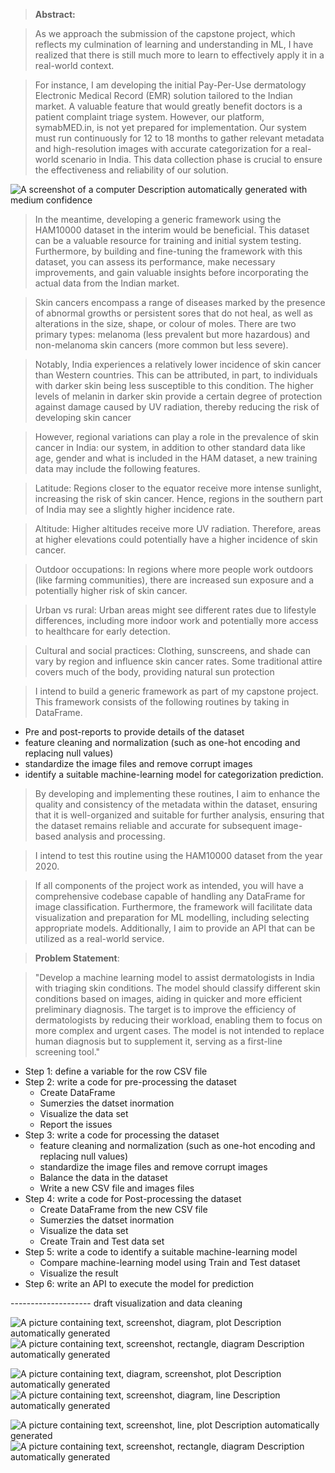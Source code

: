 >   **Abstract:**

>   As we approach the submission of the capstone project, which reflects my culmination of learning and understanding in ML, I have realized that there is still much more to learn to effectively apply it in a real-world context.

>   For instance, I am developing the initial Pay-Per-Use dermatology Electronic Medical Record (EMR) solution tailored to the Indian market. A valuable feature that would greatly benefit doctors is a patient complaint triage system. However, our platform, symabMED.in, is not yet prepared for implementation. Our system must run continuously for 12 to 18 months to gather relevant metadata and high-resolution images with accurate categorization for a real-world scenario in India. This data collection phase is crucial to ensure the effectiveness and reliability of our solution.

![A screenshot of a computer Description automatically generated with medium confidence](media/08a7bc76cabdf26c35148bb6281cfc58.png)

>   In the meantime, developing a generic framework using the HAM10000 dataset in the interim would be beneficial. This dataset can be a valuable resource for training and initial system testing. Furthermore, by building and fine-tuning the framework with this dataset, you can assess its performance, make necessary improvements, and gain valuable insights before incorporating the actual data from the Indian market.

>   Skin cancers encompass a range of diseases marked by the presence of abnormal growths or persistent sores that do not heal, as well as alterations in the size, shape, or colour of moles. There are two primary types: melanoma (less prevalent but more hazardous) and non-melanoma skin cancers (more common but less severe).

>   Notably, India experiences a relatively lower incidence of skin cancer than Western countries. This can be attributed, in part, to individuals with darker skin being less susceptible to this condition. The higher levels of melanin in darker skin provide a certain degree of protection against damage caused by UV radiation, thereby reducing the risk of developing skin cancer

>   However, regional variations can play a role in the prevalence of skin cancer in India: our system, in addition to other standard data like age, gender and what is included in the HAM dataset, a new training data may include the following features.

>   Latitude: Regions closer to the equator receive more intense sunlight, increasing the risk of skin cancer. Hence, regions in the southern part of India may see a slightly higher incidence rate.

>   Altitude: Higher altitudes receive more UV radiation. Therefore, areas at higher elevations could potentially have a higher incidence of skin cancer.

>   Outdoor occupations: In regions where more people work outdoors (like farming communities), there are increased sun exposure and a potentially higher risk of skin cancer.

>   Urban vs rural: Urban areas might see different rates due to lifestyle differences, including more indoor work and potentially more access to healthcare for early detection.

>   Cultural and social practices: Clothing, sunscreens, and shade can vary by region and influence skin cancer rates. Some traditional attire covers much of the body, providing natural sun protection

>   I intend to build a generic framework as part of my capstone project. This framework consists of the following routines by taking in DataFrame.

-   Pre and post-reports to provide details of the dataset
-   feature cleaning and normalization (such as one-hot encoding and replacing null values)
-   standardize the image files and remove corrupt images
-   identify a suitable machine-learning model for categorization prediction.

>   By developing and implementing these routines, I aim to enhance the quality and consistency of the metadata within the dataset, ensuring that it is well-organized and suitable for further analysis, ensuring that the dataset remains reliable and accurate for subsequent image-based analysis and processing.

>   I intend to test this routine using the HAM10000 dataset from the year 2020.

>   If all components of the project work as intended, you will have a comprehensive codebase capable of handling any DataFrame for image classification. Furthermore, the framework will facilitate data visualization and preparation for ML modelling, including selecting appropriate models. Additionally, I aim to provide an API that can be utilized as a real-world service.

>   **Problem Statement**:

>   "Develop a machine learning model to assist dermatologists in India with triaging skin conditions. The model should classify different skin conditions based on images, aiding in quicker and more efficient preliminary diagnosis. The target is to improve the efficiency of dermatologists by reducing their workload, enabling them to focus on more complex and urgent cases. The model is not intended to replace human diagnosis but to supplement it, serving as a first-line screening tool."

-   Step 1: define a variable for the row CSV file
-   Step 2: write a code for pre-processing the dataset
    -   Create DataFrame
    -   Sumerzies the datset inormation
    -   Visualize the data set
    -   Report the issues
-   Step 3: write a code for processing the dataset
    -   feature cleaning and normalization (such as one-hot encoding and replacing null values)
    -   standardize the image files and remove corrupt images
    -   Balance the data in the dataset
    -   Write a new CSV file and images files
-   Step 4: write a code for Post-processing the dataset
    -   Create DataFrame from the new CSV file
    -   Sumerzies the datset inormation
    -   Visualize the data set
    -   Create Train and Test data set
-   Step 5: write a code to identify a suitable machine-learning model
    -   Compare machine-learning model using Train and Test dataset
    -   Visualize the result
-   Step 6: write an API to execute the model for prediction

\-------------------- draft visualization and data cleaning

![A picture containing text, screenshot, diagram, plot Description automatically generated](media/42994b70b1e6a6015a9c95a67d56bdad.png) ![A picture containing text, screenshot, rectangle, diagram Description automatically generated](media/9bed8c5f4a8ca2f26e91e553c7229d96.png)

![A picture containing text, diagram, screenshot, plot Description automatically generated](media/9b0b488d620e11d91e57a505d7997d86.png) ![A picture containing text, screenshot, diagram, line Description automatically generated](media/91d04a698a4f97cf562a11abbf797c45.png)

![A picture containing text, screenshot, line, plot Description automatically generated](media/87f760676dab86416fc151ef915b7bfc.png) ![A picture containing text, screenshot, rectangle, diagram Description automatically generated](media/4edb2f18aa6acb514bb3c8f7dd581609.png)
